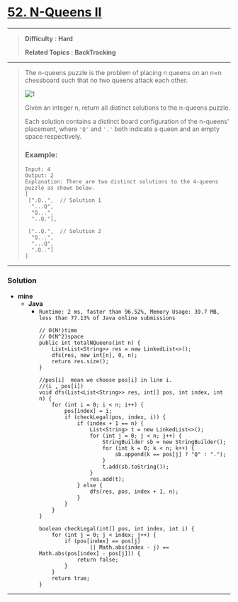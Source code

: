 # [52. N-Queens II](https://leetcode.com/problems/n-queens-ii/)

---

> **Difficulty** : **Hard**
>
> **Related Topics** : **BackTracking**

---

> The n-queens puzzle is the problem of placing n queens on an n×n chessboard such that no two queens attack each other.
>
> ![1](https://assets.leetcode.com/uploads/2018/10/12/8-queens.png)
>
> Given an integer n, return all distinct solutions to the n-queens puzzle.
>
> Each solution contains a distinct board configuration of the n-queens' placement, where `'Q'` and `'.'` both indicate a queen and an empty space respectively.
>
> ### Example:
> ```
> Input: 4
> Output: 2
> Explanation: There are two distinct solutions to the 4-queens puzzle as shown below.
> [
>  [".Q..",  // Solution 1
>   "...Q",
>   "Q...",
>   "..Q."],
>
>  ["..Q.",  // Solution 2
>   "Q...",
>   "...Q",
>   ".Q.."]
> ]
> ```

---


### Solution
* **mine**
  * **Java**
    * `Runtime: 2 ms, faster than 96.52%, Memory Usage: 39.7 MB, less than 77.13% of Java online submissions`
      ```
      // O(N!)time
      // O(N^2)space
      public int totalNQueens(int n) {
          List<List<String>> res = new LinkedList<>();
          dfs(res, new int[n], 0, n);
          return res.size();
      }

	  //pos[i]  mean we choose pos[i] in line i.
	  //(i , pos[i])
      void dfs(List<List<String>> res, int[] pos, int index, int n) {
          for (int i = 0; i < n; i++) {
              pos[index] = i;
              if (checkLegal(pos, index, i)) {
                  if (index + 1 == n) {
                      List<String> t = new LinkedList<>();
                      for (int j = 0; j < n; j++) {
                          StringBuilder sb = new StringBuilder();
                          for (int k = 0; k < n; k++) {
                              sb.append(k == pos[j] ? "Q" : ".");
                          }
                          t.add(sb.toString());
                      }
                      res.add(t);
                  } else {
                      dfs(res, pos, index + 1, n);
                  }
              }
          }
      }

      boolean checkLegal(int[] pos, int index, int i) {
          for (int j = 0; j < index; j++) {
              if (pos[index] == pos[j]
                      || Math.abs(index - j) == Math.abs(pos[index] - pos[j])) {
                  return false;
              }
          }
          return true;
      }
      ```

---
